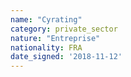 ```yaml
---
name: "Cyrating"
category: private_sector
nature: "Entreprise"
nationality: FRA
date_signed: '2018-11-12'
---
```

    